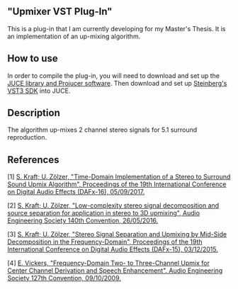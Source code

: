 ## "Upmixer VST Plug-In"
This is a plug-in that I am currently developing for my Master's Thesis. It is an implementation of an up-mixing algorithm.


## How to use
In order to compile the plug-in, you will need to download and set up the [JUCE library and Projucer software](https://shop.juce.com/get-juce/download).
Then download and set up [Steinberg's VST3 SDK](https://www.steinberg.net/en/company/developers.html) into JUCE.


## Description
The algorithm up-mixes 2 channel stereo signals for 5.1 surround reproduction.


## References
[1] [S. Kraft; U. Zölzer,
    "Time-Domain Implementation of a Stereo to Surround Sound Upmix Algorithm",
    Proceedings of the 19th International Conference on Digital Audio Effects (DAFx-16), 05/09/2017.](http://dafx16.vutbr.cz/dafxpapers/17-DAFx-16_paper_32-PN.pdf)

[2] [S. Kraft; U. Zölzer,
    "Low-complexity stereo signal decomposition and source separation for application in stereo to 3D upmixing",
    Audio Engineering Society 140th Convention, 26/05/2016.](http://www.aes.org/e-lib/browse.cfm?elib=18284)
    
[3] [S. Kraft; U. Zölzer,
    "Stereo Signal Separation and Upmixing by Mid-Side Decomposition in the Frequency-Domain",
    Proceedings of the 19th International Conference on Digital Audio Effects (DAFx-15), 03/12/2015.](https://www.ntnu.edu/documents/1001201110/1266017954/DAFx-15_submission_9.pdf)
    
[4] [E. Vickers,
    "Frequency-Domain Two- to Three-Channel Upmix for Center Channel Derivation and Speech Enhancement".
    Audio Engineering Society 127th Convention, 09/10/2009.](http://www.aes.org/e-lib/browse.cfm?elib=15112)
